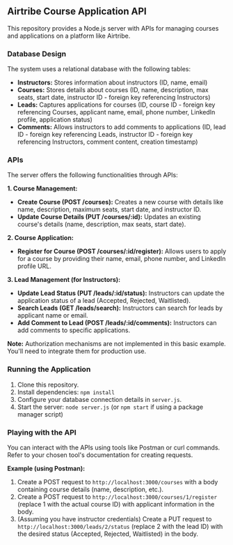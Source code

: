 
## Airtribe Course Application API

This repository provides a Node.js server with APIs for managing courses and applications on a platform like Airtribe.

### Database Design

The system uses a relational database with the following tables:

-   **Instructors:**  Stores information about instructors (ID, name, email)
-   **Courses:**  Stores details about courses (ID, name, description, max seats, start date, instructor ID - foreign key referencing Instructors)
-   **Leads:**  Captures applications for courses (ID, course ID - foreign key referencing Courses, applicant name, email, phone number, LinkedIn profile, application status)
-   **Comments:**  Allows instructors to add comments to applications (ID, lead ID - foreign key referencing Leads, instructor ID - foreign key referencing Instructors, comment content, creation timestamp)

### APIs

The server offers the following functionalities through APIs:

**1. Course Management:**

-   **Create Course (POST /courses):**  Creates a new course with details like name, description, maximum seats, start date, and instructor ID.
-   **Update Course Details (PUT /courses/:id):**  Updates an existing course's details (name, description, max seats, start date).

**2. Course Application:**

-   **Register for Course (POST /courses/:id/register):**  Allows users to apply for a course by providing their name, email, phone number, and LinkedIn profile URL.

**3. Lead Management (for Instructors):**

-   **Update Lead Status (PUT /leads/:id/status):**  Instructors can update the application status of a lead (Accepted, Rejected, Waitlisted).
-   **Search Leads (GET /leads/search):**  Instructors can search for leads by applicant name or email.
-   **Add Comment to Lead (POST /leads/:id/comments):**  Instructors can add comments to specific applications.

**Note:** Authorization mechanisms are not implemented in this basic example. You'll need to integrate them for production use.

### Running the Application

1.  Clone this repository.
2.  Install dependencies:  `npm install`
3.  Configure your database connection details in  `server.js`.
4.  Start the server:  `node server.js`  (or  `npm start`  if using a package manager script)

### Playing with the API

You can interact with the APIs using tools like Postman or curl commands. Refer to your chosen tool's documentation for creating requests.

**Example (using Postman):**

1.  Create a POST request to  `http://localhost:3000/courses`  with a body containing course details (name, description, etc.).
2.  Create a POST request to  `http://localhost:3000/courses/1/register`  (replace 1 with the actual course ID) with applicant information in the body.
3.  (Assuming you have instructor credentials) Create a PUT request to  `http://localhost:3000/leads/2/status`  (replace 2 with the lead ID) with the desired status (Accepted, Rejected, Waitlisted) in the body.